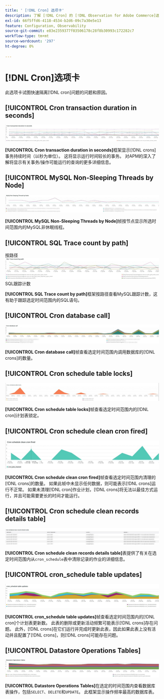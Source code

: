 ```yaml
---
title: ' [!DNL Cron] 选项卡'
description: 了解 [!DNL Cron] 的 [!DNL Observation for Adobe Commerce]选项卡。
exl-id: 66f5ffd6-4118-4534-b2d6-09c7a30e5e13
feature: Configuration, Observability
source-git-commit: e83e2359377f03506178c28f8b30993c172282c7
workflow-type: tm+mt
source-wordcount: '297'
ht-degree: 0%

---
```


# [!DNL Cron]选项卡

此选项卡试图快速隔离[!DNL cron]问题的问题和原因。

## [!UICONTROL Cron transaction duration in seconds]

![Cron事务持续时间（以秒为单位）](../../assets/tools/observation-for-adobe-commerce/cron-tab-1.jpg)

**[!UICONTROL Cron transaction duration in seconds]**&#x200B;框架显示[!DNL crons]事务持续时间（以秒为单位）。 这将显示运行时间较长的事务。 对APM的深入了解将显示有关事务/操作可能运行的查询的更多详细信息。

## [!UICONTROL MySQL Non-Sleeping Threads by Node]

![MySQL非休眠Threads，按节点](../../assets/tools/observation-for-adobe-commerce/cron-tab-2.jpg)

**[!UICONTROL MySQL Non-Sleeping Threads by Node]**&#x200B;帧按节点显示所选时间范围内的MySQL非休眠线程。

## [!UICONTROL SQL Trace count by path]

按路径![列出的](../../assets/tools/observation-for-adobe-commerce/cron-tab-3.jpg)SQL跟踪计数

**[!UICONTROL SQL Trace count by path]**&#x200B;框架按路径查看MySQL跟踪计数，这有助于跟踪选定时间范围内的SQL语句。

## [!UICONTROL Cron database call]

![Cron数据库调用](../../assets/tools/observation-for-adobe-commerce/cron-tab-4.jpg)

**[!UICONTROL Cron database call]**&#x200B;帧查看选定时间范围内调用数据库的[!DNL crons]的数量。

## [!UICONTROL Cron schedule table locks]

![Cron计划表锁定](../../assets/tools/observation-for-adobe-commerce/cron-tab-5.jpg)

**[!UICONTROL Cron schedule table locks]**&#x200B;帧查看选定时间范围内的[!DNL cron]计划表锁定。

## [!UICONTROL Cron schedule clean cron fired]

![Cron计划表锁定](../../assets/tools/observation-for-adobe-commerce/cron-tab-6.jpg)

**[!UICONTROL Cron schedule clean cron fired]**&#x200B;帧查看选定时间范围内清理的[!DNL crons]的数量。 如果此帧中未显示任何数据，则可能表示[!DNL crons]运行不正常。 如果未清理[!DNL cron]作业计划，[!DNL crons]将无法以最佳方式运行，并且可能需要更长的时间才能运行。

## [!UICONTROL Cron schedule clean records details table]

![Cron计划清理记录详细信息表](../../assets/tools/observation-for-adobe-commerce/cron-tab-7.jpg)

**[!UICONTROL Cron schedule clean records details table]**&#x200B;表提供了有关在选定时间范围内从`cron_schedule`表中清除记录的作业的详细信息。

## [!UICONTROL cron_schedule table updates]

![cron_schedule表更新](../../assets/tools/observation-for-adobe-commerce/cron-tab-8.jpg)

**[!UICONTROL cron_schedule table updates]**&#x200B;帧查看选定时间范围内的[!DNL cron]个计划表更新数。 此表的删除或更新活动频繁可能表示[!DNL crons]存在问题。 此外，[!DNL crons]在它们运行并完成时更新此表，因此如果此表上没有活动并且配置了[!DNL crons]，则[!DNL crons]可能存在问题。

## [!UICONTROL Datastore Operations Tables]

![数据存储操作表](../../assets/tools/observation-for-adobe-commerce/cron-tab-9.jpg)

**[!UICONTROL Datastore Operations Tables]**&#x200B;在选定的时间范围内查看数据库表操作，包括`SELECT`、`DELETE`和`UPDATE`。 此框架显示操作频率最高的数据库表。
